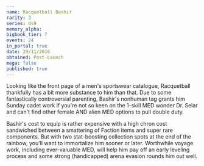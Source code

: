 ```yaml
---
name: Racquetball Bashir
rarity: 3
series: ds9
memory_alpha:
bigbook_tier: 7
events: 24
in_portal: true
date: 29/11/2016
obtained: Post-Launch
mega: false
published: true
---
```


Looking like the front page of a men's sportswear catalogue, Racquetball thankfully has a bit more substance to him than that. Due to some fantastically controversial parenting, Bashir's nonhuman tag grants him Sunday cadet work if you're not so keen on the 1-skill MED wonder Dr. Selar and can't find other female AND alien MED options to pull double duty.

Bashir's cost to equip is rather expensive with a high chron cost sandwiched between a smattering of Faction items and super rare components. But with two stat-boosting collection spots at the end of the rainbow, you'll want to immortalize him sooner or later. Worthwhile voyage work, including ever-valuable MED, will help him pay off an early leveling process and some strong (handicapped) arena evasion rounds him out well.
